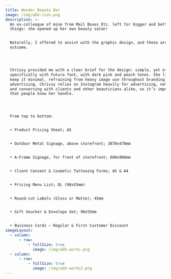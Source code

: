 ```yaml
---
title: Wonder Beauty Bar
image: /img/wbb-icon.png
description: >-
  An ex-colleague of mine from Mail Boxes Etc. left for bigger and better
  things: she opened up her own beauty salon!


  Naturally, I offered to assist with the graphic design, and these are the
  outcome.




  Chrissy provided me with a clear brief for the design: simple, yet effective,
  specifically with Futura font, with dark pink and peach tones. She likes to
  keep it minimal, refraining from heavy image use throughout branding and
  advertising. Chrissy relies on Instagram heavily for advertising, networking
  and conversing with clients and other beauticians alike, so it’s important
  that people know her handle.




  From top to bottom:


  • Product Pricing Sheet; A5


  • Outdoor Metal Signage, above storefront; 3870x470mm


  • A-Frame Signage, for front of storefront; 600x900mm


  • Client Consent & Cosmetic Tattooing Forms; A5 & A4


  • Pricing Menu List; DL (90x55mm)


  • Round-cut Labels (Gloss or Matte); 45mm


  • Gift Voucher & Envelope Set; 90x55mm


  • Business Cards – Regular & First Customer Discount
imageLayout:
  - column:
      - row:
          - fullSize: true
            image: /img/wbb-works.png
  - column:
      - row:
          - fullSize: true
            image: /img/wbb-works2.png
---
```


